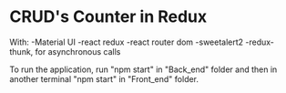 # CRUD's Counter in Redux 


With:
-Material UI
-react redux
-react router dom
-sweetalert2 
-redux-thunk, for asynchronous calls

To run the application, 
run "npm start" in "Back_end" folder and then 
in another terminal "npm start" in "Front_end" folder.


